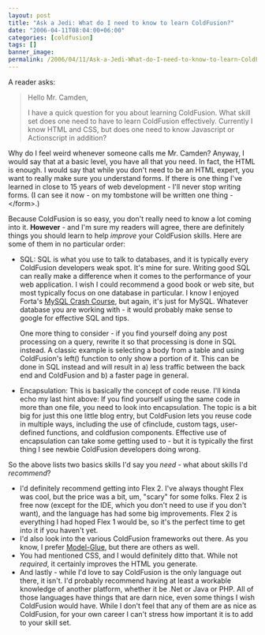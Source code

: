```yaml
---
layout: post
title: "Ask a Jedi: What do I need to know to learn ColdFusion?"
date: "2006-04-11T08:04:00+06:00"
categories: [coldfusion]
tags: []
banner_image: 
permalink: /2006/04/11/Ask-a-Jedi-What-do-I-need-to-know-to-learn-ColdFusion
---
```


A reader asks:

<blockquote>
Hello Mr. Camden,

I have a quick question for you about learning
ColdFusion. What skill set does one need to have to learn ColdFusion
effectively. Currently I know HTML and CSS, but does one need to know Javascript
or Actionscript in addition?
</blockquote>

Why do I feel weird whenever someone calls me Mr. Camden? Anyway, I would say that at a basic level, you have all that you need. In fact, the HTML is enough. I would say that while you don't need to be an HTML expert, you want to really make sure you understand forms. If there is one thing I've learned in close to 15 years of web development - I'll never stop writing forms. (I can see it now - on my tombstone will be written one thing - &lt;/form&gt;.)

Because ColdFusion is so easy, you don't really need to know a lot coming into it. <b>However</b> - and I'm sure my readers will agree, there are definitely things you should learn to help <i>improve</i> your ColdFusion skills. Here are some of them in no particular order:

<ul>
<li>SQL: SQL is what you use to talk to databases, and it is typically every ColdFusion developers weak spot. It's mine for sure. Writing good SQL can really make a difference when it comes to the performance of your web application. I wish I could recommend a good book or web site, but most typically focus on one database in particular. I know I enjoyed Forta's <a href="http://ray.camdenfamily.com/index.cfm/2006/1/23/MySQL-Crash-Course-Review">MySQL Crash Course</a>, but again, it's just for MySQL. Whatever database you are working with - it would probably make sense to google for effective SQL and tips. 

One more thing to consider - if you find yourself doing any post processing on a query, rewrite it so that processing is done in SQL instead. A classic example is selecting a body from a table and using ColdFusion's left() function to only show a portion of it. This can be done in SQL instead and will result in a) less traffic between the back end and ColdFusion and b) a faster page in general.

<li>Encapsulation: This is basically the concept of code reuse. I'll kinda echo my last hint above: If you find yourself using the same code in more than one file, you need to look into encapsulation. The topic is a bit big for just this one little blog entry, but ColdFusion lets you reuse code in multiple ways, including the use of cfinclude, custom tags, user-defined functions, and coldfusion components. Effective use of encapsulation can take some getting used to - but it is typically the first thing I see newbie ColdFusion developers doing wrong. 

</ul>

So the above lists two basics skills I'd say you <i>need</i> - what about skills I'd <i>recommend</i>?

<ul>
<li>I'd definitely recommend getting into Flex 2. I've always thought Flex was cool, but the price was a bit, um, "scary" for some folks. Flex 2 is free now (except for the IDE, which you don't need to use if you don't want), and the language has had some big improvements. Flex 2 is everything I had hoped Flex 1 would be, so it's the perfect time to get into it if you haven't yet. 
<li>I'd also look into the various ColdFusion frameworks out there. As you know, I prefer <a href="http://www.model-glue.com">Model-Glue</a>, but there are others as well.
<li>You had mentioned CSS, and I would definitely ditto that. While not <i>required</i>, it certainly improves the HTML you generate. 
<li>And lastly - while I'd love to say ColdFusion is the only language out there, it isn't. I'd probably recommend having at least a workable knowledge of another platform, whether it be .Net or Java or PHP. All of those languages have things that are darn nice, even some things I wish ColdFusion would have. While I don't feel that any of them are as nice as ColdFusion, for your own career I can't stress how important it is to add to your skill set. 
</ul>